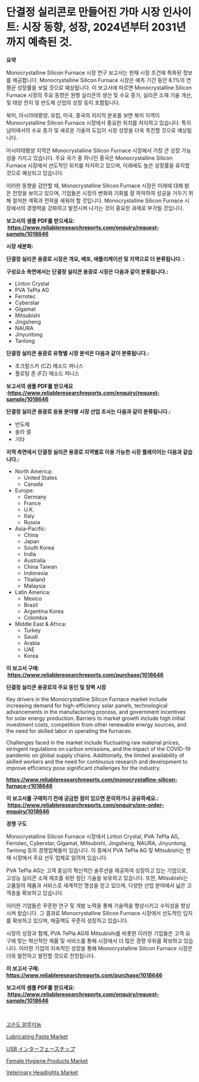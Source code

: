 <p><h1>단결정 실리콘로 만들어진 가마 시장 인사이트: 시장 동향, 성장, 2024년부터 2031년까지 예측된 것.</h1></p><p><strong>요약</strong></p>
<p><p>Monocrystalline Silicon Furnace 시장 연구 보고서는 현재 시장 조건에 특화된 정보를 제공합니다. Monocrystalline Silicon Furnace 시장은 예측 기간 동안 8.1%의 연평균 성장률을 보일 것으로 예상됩니다. 이 보고서에 따르면 Monocrystalline Silicon Furnace 시장의 주요 동향은 원형 실리콘의 생산 및 수요 증가, 실리콘 소재 기술 개선, 및 태양 전지 및 반도체 산업의 성장 등이 포함됩니다.</p><p>북미, 아시아태평양, 유럽, 미국, 중국의 지리적 분포를 보면 북미 지역이 Monocrystalline Silicon Furnace 시장에서 중요한 위치를 차지하고 있습니다. 특히 남미에서의 수요 증가 및 새로운 기술의 도입이 시장 성장을 더욱 촉진할 것으로 예상됩니다. </p><p>아시아태평양 지역은 Monocrystalline Silicon Furnace 시장에서 가장 큰 성장 가능성을 가지고 있습니다. 주요 국가 중 하나인 중국은 Monocrystalline Silicon Furnace 시장에서 선도적인 위치를 차지하고 있으며, 미래에도 높은 성장률을 유지할 것으로 예상되고 있습니다.</p><p>이러한 동향을 감안할 때, Monocrystalline Silicon Furnace 시장은 미래에 대해 밝은 전망을 보이고 있으며, 기업들은 시장의 변화와 기회를 잘 파악하여 성공을 거두기 위해 철저한 계획과 전략을 세워야 할 것입니다. Monocrystalline Silicon Furnace 시장에서의 경쟁력을 강화하고 발전시켜 나가는 것이 중요한 과제로 부각될 것입니다.</p></p>
<p><strong>보고서의 샘플 PDF를 받으세요: &nbsp;<a href="https://www.reliableresearchreports.com/enquiry/request-sample/1018646">https://www.reliableresearchreports.com/enquiry/request-sample/1018646</a></strong></p>
<p><strong>시장 세분화:</strong></p>
<p><strong> 단결정 실리콘 용광로 시장은 개요, 배포, 애플리케이션 및 지역으로 더 분류됩니다. :</strong></p>
<p><strong>구성요소 측면에서는 단결정 실리콘 용광로 시장은 다음과 같이 분류됩니다.:</strong></p>
<p><ul><li>Linton Crystal</li><li>PVA TePla AG</li><li>Ferrotec</li><li>Cyberstar</li><li>Gigamat</li><li>Mitsubishi</li><li>Jingsheng</li><li>NAURA</li><li>Jinyuntong</li><li>Tanlong</li></ul></p>
<p><strong> 단결정 실리콘 용광로 유형별 시장 분석은 다음과 같이 분류됩니다.:</strong></p>
<p><ul><li>초크랄스키 (CZ) 메소드 퍼니스</li><li>플로팅 존 (FZ) 메소드 퍼니스</li></ul></p>
<p><strong>보고서의 샘플 PDF를 받으세요 :<a href="https://www.reliableresearchreports.com/enquiry/request-sample/1018646">https://www.reliableresearchreports.com/enquiry/request-sample/1018646</a></strong></p>
<p><strong> 단결정 실리콘 용광로 응용 분야별 시장 산업 조사는 다음과 같이 분류됩니다.:</strong></p>
<p><ul><li>반도체</li><li>솔라 셀</li><li>기타</li></ul></p>
<p><strong>지역 측면에서 단결정 실리콘 용광로 지역별로 이용 가능한 시장 플레이어는 다음과 같습니다.:</strong></p>
<p><ul>
    <li>
        North America:
        <ul>
            <li>United States</li>
            <li>Canada</li>
        </ul>
    </li>
    <li>
        Europe:
        <ul>
            <li>Germany</li>
            <li>France</li>
            <li>U.K.</li>
            <li>Italy</li>
            <li>Russia</li>
        </ul>
    </li>
    <li>
        Asia-Pacific:
        <ul>
            <li>China</li>
            <li>Japan</li>
            <li>South Korea</li>
            <li>India</li>
            <li>Australia</li>
            <li>China Taiwan</li>
            <li>Indonesia</li>
            <li>Thailand</li>
            <li>Malaysia</li>
        </ul>
    </li>
    <li>
        Latin America:
        <ul>
            <li>Mexico</li>
            <li>Brazil</li>
            <li>Argentina Korea</li>
            <li>Colombia</li>
        </ul>
    </li>
    <li>
        Middle East & Africa:
        <ul>
            <li>Turkey</li>
            <li>Saudi</li>
            <li>Arabia</li>
            <li>UAE</li>
            <li>Korea</li>
        </ul>
    </li>
    </ul></p>
<p><strong>이 보고서 구매: &nbsp;<a href="https://www.reliableresearchreports.com/purchase/1018646">https://www.reliableresearchreports.com/purchase/1018646</a></strong></p>
<p><strong>단결정 실리콘 용광로의 주요 동인 및 장벽 시장</strong></p>
<p><p>Key drivers in the Monocrystalline Silicon Furnace market include increasing demand for high-efficiency solar panels, technological advancements in the manufacturing process, and government incentives for solar energy production. Barriers to market growth include high initial investment costs, competition from other renewable energy sources, and the need for skilled labor in operating the furnaces.</p><p>Challenges faced in the market include fluctuating raw material prices, stringent regulations on carbon emissions, and the impact of the COVID-19 pandemic on global supply chains. Additionally, the limited availability of skilled workers and the need for continuous research and development to improve efficiency pose significant challenges for the industry.</p></p>
<p><strong><a href="https://www.reliableresearchreports.com/monocrystalline-silicon-furnace-r1018646">https://www.reliableresearchreports.com/monocrystalline-silicon-furnace-r1018646</a></strong></p>
<p><strong>이 보고서를 구매하기 전에 궁금한 점이 있으면 문의하거나 공유하세요.: &nbsp;<a href="https://www.reliableresearchreports.com/enquiry/pre-order-enquiry/1018646">https://www.reliableresearchreports.com/enquiry/pre-order-enquiry/1018646</a></strong></p>
<p><strong>경쟁 구도</strong></p>
<p><p>Monocrystalline Silicon Furnace 시장에서 Linton Crystal, PVA TePla AG, Ferrotec, Cyberstar, Gigamat, Mitsubishi, Jingsheng, NAURA, Jinyuntong, Tanlong 등의 경쟁업체들이 있습니다. 이 중에서 PVA TePla AG 및 Mitsubishi는 현재 시장에서 주요 선두 업체로 알려져 있습니다.</p><p>PVA TePla AG는 고객 중심의 혁신적인 솔루션을 제공하여 성장하고 있는 기업으로, 고성능 실리콘 소재 제조를 위한 첨단 기술을 보유하고 있습니다. 또한, Mitsubishi는 고품질의 제품과 서비스로 세계적인 명성을 얻고 있으며, 다양한 산업 분야에서 넓은 고객층을 확보하고 있습니다.</p><p>이러한 기업들은 꾸준한 연구 및 개발 노력을 통해 기술력을 향상시키고 수익성을 향상시켜 왔습니다. 그 결과로 Monocrystalline Silicon Furnace 시장에서 선도적인 입지를 확보하고 있으며, 매출액도 꾸준히 성장하고 있습니다.</p><p>시장의 성장과 함께, PVA TePla AG와 Mitsubishi를 비롯한 이러한 기업들은 고객 요구에 맞는 혁신적인 제품 및 서비스를 통해 시장에서 더 많은 경쟁 우위를 확보하고 있습니다. 이러한 기업의 지속적인 성장을 통해 Monocrystalline Silicon Furnace 시장은 더욱 발전하고 발전할 것으로 전망됩니다.</p></p>
<p><strong>이 보고서 구매: &nbsp; <a href="https://www.reliableresearchreports.com/purchase/1018646">https://www.reliableresearchreports.com/purchase/1018646</a></strong></p>
<p><strong>보고서의 샘플 PDF를 받으세요: &nbsp;<a href="https://www.reliableresearchreports.com/enquiry/request-sample/1018646">https://www.reliableresearchreports.com/enquiry/request-sample/1018646</a></strong><strong></strong></p>
<p>&nbsp;</p>
<p><p><a href="https://github.com/WilburKihn5676/Market-Research-Report-List-1/blob/main/550231128871.md">고순도 알루미늄</a></p><p><a href="https://issuu.com/reportprime-2/docs/lubricating-paste-market-size-2030.pptx">Lubricating Paste Market</a></p><p><a href="https://github.com/EthanMorar2011/Market-Research-Report-List-1/blob/main/114513328212.md">USB インターフェースチップ</a></p><p><a href="https://github.com/jj19131/Market-Research-Report-List-2/blob/main/female-hygiene-products-market.md">Female Hygiene Products Market</a></p><p><a href="https://github.com/marloy8/Market-Research-Report-List-4/blob/main/veterinary-headlights-market.md">Veterinary Headlights Market</a></p></p>